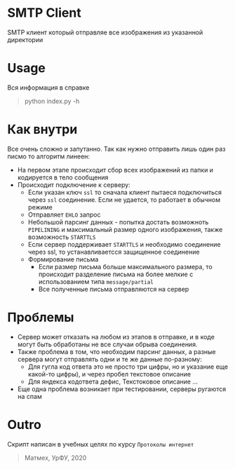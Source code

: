 # SMTP Client
SMTP клиент который отправляе все изображения из указанной директории

# Usage
Вся информация в справке
> python index.py -h

# Как внутри
Все очень сложно и запутанно. Так как нужно отправить лишь один раз писмо то алгоритм линеен:
* На первом этапе происходит сбор всех изображений из папки и кодируется в тело сообщения
* Происходит подключение к серверу:
    * Если указан ключ `ssl` то сначала клиент пытаеся подключиться через `ssl` соединение. Если не удается, то работает в обычном режиме
    * Отправляет `EHLO` запрос
    * Небольшой парсинг данных - попытка достать возможноть `PIPELINING` и максимальный размер одного изображения, также возможность `STARTTLS`
    * Если сервер поддерживает `STARTTLS` и необходимо соединение через ssl, то устанавливаетсся защищенное соединение
    * Формирование письма
        * Если размер письма больше максимального размера, то происходит разделение письма на более мелкие с использованием типа `message/partial`
        * Все полученные письма отправляются на сервер

# Проблемы
* Сервер может отказать на любом из этапов в отправке, и в коде могут быть обработаны не все случаи обрыва соединения. 
* Также проблема в том, что необходим парсинг данных, а разные сервера могут отправлять одни и те же данные по-разному:
    * Для гугла код ответа это не просто три цифры, но и указание еще какой-то цифры), и через пробел текстовое описание
    * Для яндекса кодответа дефис, Текстоковое описание
    ...
* Еще одна проблема возникает при тестировании, серверы ругаются на спам

# Outro
Скрипт написан в учебных целях по курсу `Протоколы интернет`

> Матмех, УрФУ, 2020